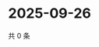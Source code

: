 # 2025-09-26

共 0 条

<!-- BEGIN ZHIHUVIDEO -->
<!-- 最后更新时间 Fri Sep 26 2025 10:18:33 GMT+0800 (China Standard Time) -->

<!-- END ZHIHUVIDEO -->
